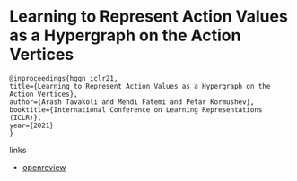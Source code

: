 # Learning to Represent Action Values as a Hypergraph on the Action Vertices

```
@inproceedings{hgqn_iclr21,
title={Learning to Represent Action Values as a Hypergraph on the Action Vertices},
author={Arash Tavakoli and Mehdi Fatemi and Petar Kormushev},
booktitle={International Conference on Learning Representations (ICLR)},
year={2021}
}
```

links
- [openreview](https://openreview.net/forum?id=Xv_s64FiXTv)
